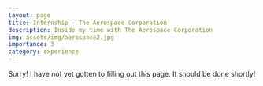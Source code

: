 ```yaml
---
layout: page
title: Internship - The Aerospace Corporation
description: Inside my time with The Aerospace Corporation
img: assets/img/aerospace2.jpg
importance: 3
category: experience
---
```


Sorry! I have not yet gotten to filling out this page. It should be done shortly!
